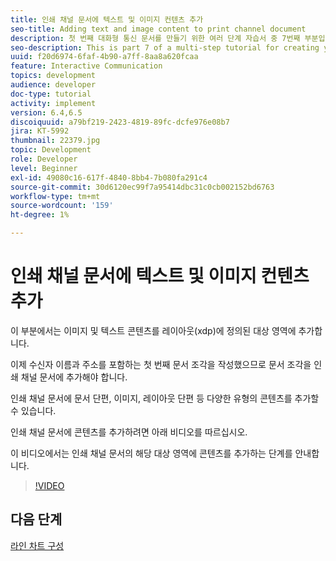 ```yaml
---
title: 인쇄 채널 문서에 텍스트 및 이미지 컨텐츠 추가
seo-title: Adding text and image content to print channel document
description: 첫 번째 대화형 통신 문서를 만들기 위한 여러 단계 자습서 중 7번째 부분입니다. 이 부분에서는 이미지 및 텍스트 콘텐츠를 레이아웃(xdp)에 정의된 대상 영역에 추가합니다.
seo-description: This is part 7 of a multi-step tutorial for creating your first interactive communications document. In this part, we will add images and text content to the target areas defined in the layout(xdp).
uuid: f20d6974-6faf-4b90-a7ff-8aa8a620fcaa
feature: Interactive Communication
topics: development
audience: developer
doc-type: tutorial
activity: implement
version: 6.4,6.5
discoiquuid: a79bf219-2423-4819-89fc-dcfe976e08b7
jira: KT-5992
thumbnail: 22379.jpg
topic: Development
role: Developer
level: Beginner
exl-id: 49080c16-617f-4840-8bb4-7b080fa291c4
source-git-commit: 30d6120ec99f7a95414dbc31c0cb002152bd6763
workflow-type: tm+mt
source-wordcount: '159'
ht-degree: 1%

---
```


# 인쇄 채널 문서에 텍스트 및 이미지 컨텐츠 추가

이 부분에서는 이미지 및 텍스트 콘텐츠를 레이아웃(xdp)에 정의된 대상 영역에 추가합니다.

이제 수신자 이름과 주소를 포함하는 첫 번째 문서 조각을 작성했으므로 문서 조각을 인쇄 채널 문서에 추가해야 합니다.

인쇄 채널 문서에 문서 단편, 이미지, 레이아웃 단편 등 다양한 유형의 콘텐츠를 추가할 수 있습니다.

인쇄 채널 문서에 콘텐츠를 추가하려면 아래 비디오를 따르십시오.

이 비디오에서는 인쇄 채널 문서의 해당 대상 영역에 콘텐츠를 추가하는 단계를 안내합니다.

>[!VIDEO](https://video.tv.adobe.com/v/22379?quality=12&learn=on)

## 다음 단계

[라인 차트 구성](./configuring-line-chart.md)
